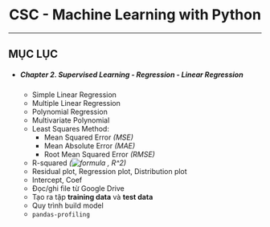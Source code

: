 <div align="center">
  
  # CSC - Machine Learning with Python

</div>

<hr>

## MỤC LỤC
* ##### Chapter 2. Supervised Learning - Regression - Linear Regression
  * Simple Linear Regression
  * Multiple Linear Regression
  * Polynomial Regression
  * Multivariate Polynomial
  * Least Squares Method: 
    * Mean Squared Error _(MSE)_
    * Mean Absolute Error _(MAE)_
    * Root Mean Squared Error _(RMSE)_
  * R-squared _(![formula](https://render.githubusercontent.com/render/math?math=R^2) , R^2)_
  * Residual plot, Regression plot, Distribution plot
  * Intercept, Coef
  * Đọc/ghi file từ Google Drive
  * Tạo ra tập **training data** và **test data**
  * Quy trình build model
  * `pandas-profiling`
